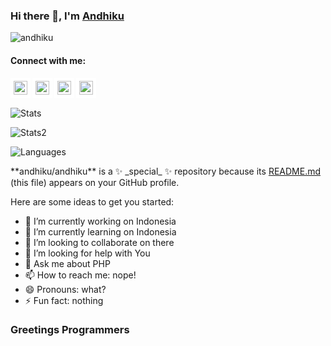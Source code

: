 ### Hi there 👋, I'm <a href="https://github.com/andhiku">Andhiku</a>
<!-- [![Twitter Follow](https://img.shields.io/twitter/follow/4ndhiku?color=1DA1F2&logo=twitter&style=for-the-badge)](https://twitter.com/intent/follow?original_referer=https://github.com/andhiku&screen_name=4ndhiku) -->
<p> <img src="https://komarev.com/ghpvc/?username=andhiku&label=Profile%20views&color=0e75b6&style=flat" alt="andhiku" /> </p>
<h4> Connect with me: </h4>
<p>
<img align="left" alt="codeSTACKr | YouTube" style="border: 5px solid #FFFFFF;" width="22px" src="https://cdn.jsdelivr.net/npm/simple-icons@v3/icons/youtube.svg" />
<img align="left" alt="codeSTACKr | Twitter" style="border: 5px solid #FFFFFF;" width="22px" src="https://cdn.jsdelivr.net/npm/simple-icons@v3/icons/twitter.svg" />
<img align="left" alt="codeSTACKr | LinkedIn" style="border: 5px solid #FFFFFF;" width="22px" src="https://cdn.jsdelivr.net/npm/simple-icons@v3/icons/linkedin.svg" />
<img align="left" alt="codeSTACKr | Instagram" style="border: 5px solid #FFFFFF;" width="22px" src="https://cdn.jsdelivr.net/npm/simple-icons@v3/icons/instagram.svg" />
</p>
<br />
<br />
<p> <img alt="Stats" src="https://github-readme-stats.vercel.app/api?username=andhiku&count_private=true&show_icons=true&show_icons=true&theme=dracula" /> </p>
<p> <img alt="Stats2" src="https://github-readme-streak-stats.herokuapp.com/?user=andhiku&theme=dracula" /> </p>
<p> <img alt="Languages" src="https://github-readme-stats.vercel.app/api/top-langs/?username=Taiga74164&layout=compact&langs_count=10&show_icons=true&theme=dracula" /> </p>
<p>
**andhiku/andhiku** is a ✨ _special_ ✨ repository because its <a href="https://github.com/andhiku/andhiku/edit/main/README.md" target="_blank">README.md</a> (this file) appears on your GitHub profile.

Here are some ideas to get you started:

- 🔭 I’m currently working on Indonesia
- 🌱 I’m currently learning on Indonesia
- 👯 I’m looking to collaborate on there
- 🤔 I’m looking for help with You
- 💬 Ask me about PHP
- 📫 How to reach me: nope!
- 😄 Pronouns: what?
- ⚡ Fun fact: nothing
</p>

### Greetings Programmers
